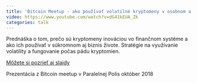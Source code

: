 ```yaml
---
title: 'Bitcoin Meetup - ako používať volatilné kryptomeny v osobnom a firemnom živote?'
video: https://www.youtube.com/watch?v=dG41kEUA_Zk
categories: talk
---
```


Prednáška o tom, prečo sú kryptomeny inováciou vo finančnom systéme a
ako ich používať v súkromnom aj biznis živote. Stratégie na využívanie
volatility a fungovanie počas pádu kryptomien.

[Môžete si pozrieť aj slajdy](https://docs.google.com/presentation/d/1ANxcLAj8-ldTMdZy_xWpmqrO-50MipAUTR6c3hrleQ8/edit?usp=sharing)

Prezentácia z Bitcoin meetup v Paralelnej Polis október 2018
